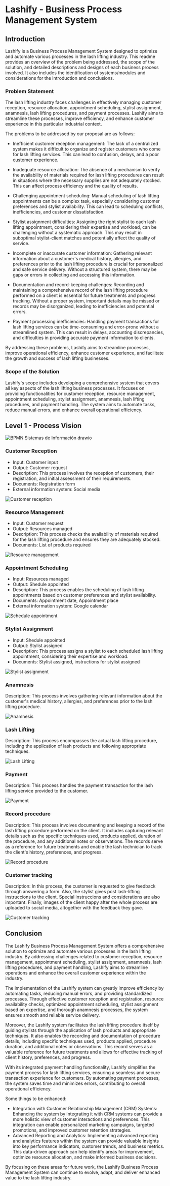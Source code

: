 # Lashify - Business Process Management System
## Introduction

Lashify is a Business Process Management System designed to optimize and automate various processes in the lash lifting industry. This readme provides an overview of the problem being addressed, the scope of the solution, and detailed descriptions and designs of each business process involved. It also includes the identification of systems/modules and considerations for the introduction and conclusions.

### Problem Statement

The lash lifting industry faces challenges in effectively managing customer reception, resource allocation, appointment scheduling, stylist assignment, anamnesis, lash lifting procedures, and payment processes. Lashify aims to streamline these processes, improve efficiency, and enhance customer experience in this particular industrial context.

The problems to be addressed by our proposal are as follows:

- Inefficient customer reception management: The lack of a centralized system makes it difficult to organize and register customers who come for lash lifting services. This can lead to confusion, delays, and a poor customer experience.

- Inadequate resource allocation: The absence of a mechanism to verify the availability of materials required for lash lifting procedures can result in situations where the necessary supplies are not adequately stocked. This can affect process efficiency and the quality of results.

- Challenging appointment scheduling: Manual scheduling of lash lifting appointments can be a complex task, especially considering customer preferences and stylist availability. This can lead to scheduling conflicts, inefficiencies, and customer dissatisfaction.

- Stylist assignment difficulties: Assigning the right stylist to each lash lifting appointment, considering their expertise and workload, can be challenging without a systematic approach. This may result in suboptimal stylist-client matches and potentially affect the quality of service.

- Incomplete or inaccurate customer information: Gathering relevant information about a customer's medical history, allergies, and preferences prior to the lash lifting procedure is crucial for personalized and safe service delivery. Without a structured system, there may be gaps or errors in collecting and accessing this information.

- Documentation and record-keeping challenges: Recording and maintaining a comprehensive record of the lash lifting procedure performed on a client is essential for future treatments and progress tracking. Without a proper system, important details may be missed or records may be disorganized, leading to inefficiencies and potential errors.

- Payment processing inefficiencies: Handling payment transactions for lash lifting services can be time-consuming and error-prone without a streamlined system. This can result in delays, accounting discrepancies, and difficulties in providing accurate payment information to clients.

By addressing these problems, Lashify aims to streamline processes, improve operational efficiency, enhance customer experience, and facilitate the growth and success of lash lifting businesses.

### Scope of the Solution

Lashify's scope includes developing a comprehensive system that covers all key aspects of the lash lifting business processes. It focuses on providing functionalities for customer reception, resource management, appointment scheduling, stylist assignment, anamnesis, lash lifting procedures, and payment handling. The system aims to automate tasks, reduce manual errors, and enhance overall operational efficiency.

## Level 1 - Process Vision

![BPMN Sistemas de Información drawio](https://github.com/tomassar/Lashify/assets/71415654/d19ba9cf-aaa4-463e-954f-96ba1af166ac)

### Customer Reception

- Input: Customer input
- Output: Customer request
- Description: This process involves the reception of customers, their registration, and initial assessment of their requirements.
- Documents: Registration form
- External information system: Social media


![Customer reception](https://github.com/tomassar/Lashify/assets/71415654/b0147737-fd4e-412e-96e4-a6d768d22b0c)

### Resource Management

- Input: Customer request
- Output: Resources managed
- Description: This process checks the availability of materials required for the lash lifting procedure and ensures they are adequately stocked.
- Documents: List of products required

![Resource management](https://github.com/tomassar/Lashify/assets/71415654/46229a24-13cf-4de1-b7cb-72fcbedf17a0)

### Appointment Scheduling

- Input: Resources managed
- Output: Shedule appointed
- Description: This process enables the scheduling of lash lifting appointments based on customer preferences and stylist availability.
- Documents: Appointment date, Appointment place
- External information system: Google calendar

![Schedule appointment](https://github.com/tomassar/Lashify/assets/71415654/e0b37582-75ef-4da1-ba6b-3676aef63943)

### Stylist Assignment

- Input: Shedule appointed
- Output: Stylist assigned
- Description: This process assigns a stylist to each scheduled lash lifting appointment, considering their expertise and workload.
- Documents: Stylist assigned, instructions for stylist assigned

![Stylist assignment](https://github.com/tomassar/Lashify/assets/71415654/3eb86e5c-2394-437f-a8f6-d07d2ffd638f)

### Anamnesis

Description: This process involves gathering relevant information about the customer's medical history, allergies, and preferences prior to the lash lifting procedure.

![Anamnesis](https://github.com/tomassar/Lashify/assets/71415654/7b6ed057-0be0-4062-a8d6-c00c5c664131)

### Lash Lifting

Description: This process encompasses the actual lash lifting procedure, including the application of lash products and following appropriate techniques.

![Lash Lifting](https://github.com/tomassar/Lashify/assets/71415654/4a425bbd-1e5d-49e3-9a79-e9ad45e36ced)

### Payment

Description: This process handles the payment transaction for the lash lifting service provided to the customer.

![Payment](https://github.com/tomassar/Lashify/assets/71415654/9da6e592-614d-40db-a863-74a26c2c7193)

### Record procedure

Description: This process involves documenting and keeping a record of the lash lifting procedure performed on the client. It includes capturing relevant details such as the specific techniques used, products applied, duration of the procedure, and any additional notes or observations. The records serve as a reference for future treatments and enable the lash technician to track the client's history, preferences, and progress. 

![Record procedure](https://github.com/tomassar/Lashify/assets/71415654/a6400f80-9fbb-4fc6-8d28-1c0ed0baede1)

### Customer tracking

Description: In this process, the customer is requested to give feedback through answering a form. Also, the stylist gives post lash-lifting instruccions to the client. Special instruccions and considerations are also important. Finally, images of the client happy after the whole process are uploaded to social media, altogether with the feedback they gave.

![Customer tracking](https://github.com/tomassar/Lashify/assets/71415654/3822aed5-451f-4250-a463-684d98992b87)

## Conclusion

The Lashify Business Process Management System offers a comprehensive solution to optimize and automate various processes in the lash lifting industry. By addressing challenges related to customer reception, resource management, appointment scheduling, stylist assignment, anamnesis, lash lifting procedures, and payment handling, Lashify aims to streamline operations and enhance the overall customer experience within the industry.

The implementation of the Lashify system can greatly improve efficiency by automating tasks, reducing manual errors, and providing standardized processes. Through effective customer reception and registration, resource availability checks, optimized appointment scheduling, stylist assignment based on expertise, and thorough anamnesis processes, the system ensures smooth and reliable service delivery.

Moreover, the Lashify system facilitates the lash lifting procedure itself by guiding stylists through the application of lash products and appropriate techniques. It also enables the recording and documentation of procedure details, including specific techniques used, products applied, procedure duration, and additional notes or observations. This record serves as a valuable reference for future treatments and allows for effective tracking of client history, preferences, and progress.

With its integrated payment handling functionality, Lashify simplifies the payment process for lash lifting services, ensuring a seamless and secure transaction experience for customers. By automating payment processes, the system saves time and minimizes errors, contributing to overall operational efficiency.

Some things to be enhanced:
- Integration with Customer Relationship Management (CRM) Systems: Enhancing the system by integrating it with CRM systems can provide a more holistic view of customer interactions and preferences. This integration can enable personalized marketing campaigns, targeted promotions, and improved customer retention strategies.
- Advanced Reporting and Analytics: Implementing advanced reporting and analytics features within the system can provide valuable insights into key performance indicators, customer trends, and business metrics. This data-driven approach can help identify areas for improvement, optimize resource allocation, and make informed business decisions.

By focusing on these areas for future work, the Lashify Business Process Management System can continue to evolve, adapt, and deliver enhanced value to the lash lifting industry.
